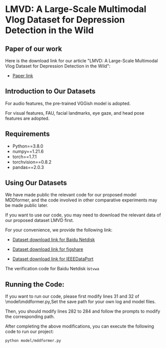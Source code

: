 # LMVD: A Large-Scale Multimodal Vlog Dataset for Depression Detection in the Wild

## Paper of our work

Here is the download link for our article "LMVD: A Large-Scale Multimodal Vlog Dataset for Depression Detection in the Wild":
- [Paper link](xxx)

## Introduction to Our Datasets
For audio features, the pre-trained VGGish model is adopted.

For visual features, FAU, facial landmarks, eye gaze, and head pose features are adopted.




## Requirements

- Python==3.8.0
- numpy==1.21.6
- torch==1.7.1
- torchvision==0.8.2
- pandas==2.0.3

## Using Our Datasets
We have made public the relevant code for our proposed model MDDformer, and the code involved in other comparative experiments may be made public later.

If you want to use our code, you may need to download the relevant data of our proposed dataset LMVD first.

For your convenience, we provide the following link:

- [Dataset download link for Baidu Netdisk](https://pan.baidu.com/s/1gviwLfbFcRSaARP5oT9yZQ?pwd=tvwa)

- [Dataset download link for figshare](https://figshare.com/articles/dataset/LMVD/25698351)

- [Dataset download link for IEEEDataPort](xxx)

The verification code for Baidu Netdisk is```tvwa ```


## Running the Code:
If you want to run our code, please first modify lines 31 and 32 of \model\mddformer.py,Set the save path for your own log and model files.

Then, you should modify lines 282 to 284 and follow the prompts to modify the corresponding path.

After completing the above modifications, you can execute the following code to run our project:

`
python model/mddformer.py 
`

